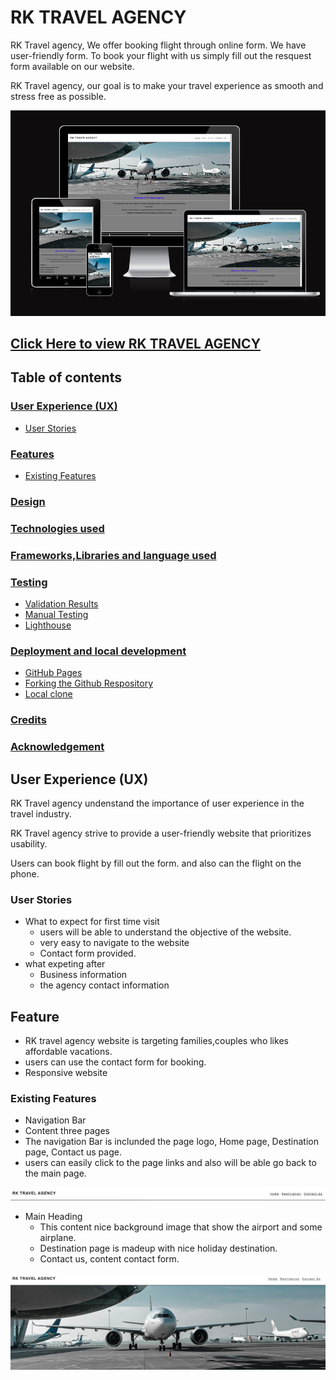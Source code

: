 
# RK TRAVEL AGENCY
RK Travel agency, We offer booking flight through online form. We have user-friendly form. To book your flight with us simply fill out the resquest form available on our website.

RK Travel agency, our goal is to make your travel experience as smooth and stress free as possible.

![Responsive image](assets/images/rk-travel.png)

[Click Here to view RK TRAVEL AGENCY](https://ramyapepone.github.io/RK-travel-agency/)
---
## Table of contents
### [User Experience (UX)](#user-experience-ux)
* [User Stories](#user-stories)

### [Features](#features)
* [Existing Features](#Existing-Features)
### [Design](#design)
### [Technologies used](#technologies-used)
### [Frameworks,Libraries and language used](#frameworkslibraries-and-language-used)
### [Testing](#testing-1)
* [Validation Results](#validation-results)
* [Manual Testing](#manuel-testing)
* [Lighthouse](#lighthouse-report)
### [Deployment and local development](#deployment-and-local-development)
* [GitHub Pages](#github-pages)
* [Forking the Github Respository](#forking-the-github-respository)
* [Local clone](#local-clone)
### [Credits](#credits)
### [Acknowledgement](#acknowledgement)
## User Experience (UX)
RK Travel agency undenstand the importance of user experience in the travel industry. 

RK Travel agency strive to provide a user-friendly website that prioritizes usability.

Users can book flight by fill out the form. and also can the flight on the phone.

### User Stories
* What to expect for first time visit
   * users will be able to understand the objective of the website. 
   * very easy to navigate to the website
   * Contact form provided.
* what expeting after
   * Business information
   * the agency contact information
## Feature 
* RK travel agency website is targeting families,couples who likes affordable vacations.
* users can use the contact form for booking.
* Responsive website

### Existing Features
  * Navigation Bar 
  * Content three pages
  * The navigation Bar is inclunded the page logo, Home page, Destination page, Contact us page.
  * users can easily click to the page links and also will be able go back to the main page.

  ![Navigation](assets/images/navigation.png)

  * Main Heading
      * This content nice background image that show the airport and some airplane. 
      * Destination page is madeup with nice holiday destination. 
      * Contact us, content contact form.

  ![Main page](assets/images/mainpage.png)

